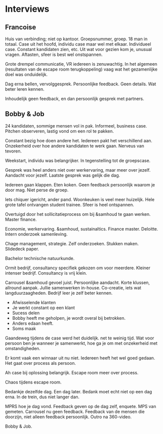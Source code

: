 # Interviews

## Francoise
Huis van verbinding; niet op kantoor. Groepsnummer, groep. 18 man in totaal. Case uit het hoofd, individu case maar wel met elkaar. Individueel case.
Constant kandidaten zien, etc. Uit wat voor gezien kom je, unusual vragen. Aftasten, sfeer is best wel onstspannen.

Grote drempel communicatie, VR iedereen is zenuwachtig. In het algemeen (resultaten van de escape room terugkoppeling) vaag wat het gezamenlijke doel was onduidelijk.

Dag erna bellen, vervolggesprek. Persoonlijke feedback. Geen details. Wat beter leren kennen.

Inhoudelijk geen feedback, en dan persoonlijk gesprek met partners.

## Bobby & Job

24 kandidaten, sommige mensen vol in pak. Informeel, business case. Pitchen observeren, lastig vond om een rol te pakken.

Constant bezig hoe doen andere het. Iedereen pakt het verschillend aan. Onzekerheid over hoe andere kandidaten te werk gaan. Nerveus van tevoren.

Weekstart, individu was belangrijker. In tegenstelling tot de groepscase. 

Gesprek was heel anders niet over werkervaring, maar meer over jezelf. Aandacht voor jezelf. Laatste gesprek was gelijk die dag.

Iedereen gaan klappen. Eten koken. Geen feedback persoonlijk waarom je door mag. Niet perse de groep.

Iets chiquer igericht, ander pand. Woonkeuken is veel meer huizelijk. Hele grote tafel ontvangen student trainee. Sfeer is heel ontspannen.

Overtuigd door het sollicitatieprocess om bij &samhoud te gaan werken. Master finance.

Economie, werkervaring. &samhoud, sustainaltics. Finance master. Deloitte. Intern onderzoek samenleving. 

Chage management, strategie. Zelf onderzoeken. Stukken maken. Slidedeck paper.

Bachelor technische natuurkunde.

Ormit bedrijf, consultancy specifiek gekozen om voor meerdere. Kleiner intenser bedrijf. Consultancy is vrij klein.

Carrousel &samhoud gevoel juist. Persoonlijke aandacht. Korte klussen, allround aanpak. Jullie samenwerken in-house. Co-creatie, iets wat langduurzaagheden. Bedrijf leer je zelf beter kennen.
* Afwisselende klanten
* Je werkt constant op een klant
* Sucess delen
* Bobby heeft me geholpen, je wordt overal bij betrokken.
* Anders edaan heeft.
* Soms maak

Gaandeweg tijdens de case werd het duidelijk. net te weinig tijd. Wat voor persoon ben je wanneer je samenwerkt, hoe ga je om met onzekerheid met omstandigheden.

Er komt vaak een winnaar uit nu niet. Iedereen heeft het wel goed gedaan. Het gaat over process als persoon.

Ah case bij oplossing belangrijk. Escape room meer over process.

Chaos tijdens escape room.

Bedankje dezelfde dag. Een dag later. Bedank moet echt niet op een dag erna. In de trein, dus niet langer dan.

MPRS hoe je dag vond. Feedback geven op de dag zelf, enquete. MPS van gemeten. Carrousel nu geen feedback. Feedback van de mensen die doorzijn, niet alleen feedback persoonlijk. Outro na 360-video.

Bobby & Job.